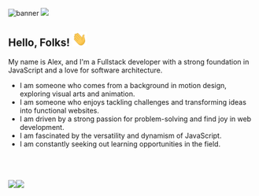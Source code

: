 ![banner](https://github.com/alexneres/alexneres/assets/92018151/f54b236e-fc9d-4e79-863c-5a72eaa5bea3)
<a href="https://www.linkedin.com/in/alexneresdev/"> <img src="https://img.shields.io/badge/linkedin-%230077B5.svg?style=for-the-badge&logo=linkedin&logoColor=white"/></a>
## Hello, Folks! <img src="https://raw.githubusercontent.com/alexneres/alexneres/main/wave.gif" width="30px" height="30px" />

My name is Alex, and I'm a Fullstack developer with a strong foundation in JavaScript and a love for software architecture.

- I am someone who comes from a background in motion design, exploring visual arts and animation.
- I am someone who enjoys tackling challenges and transforming ideas into functional websites.
- I am driven by a strong passion for problem-solving and find joy in web development.
- I am fascinated by the versatility and dynamism of JavaScript.
- I am constantly seeking out learning opportunities in the field.

<br>
<br>
<br>


<img align='left' style='height:194px;' src='https://github-readme-stats.vercel.app/api?username=alexneres&show_icons=true&theme=dark' />
<img align='left' style='height:194px;' src='https://github-readme-stats.vercel.app/api/top-langs/?username=alexneres&layout=compact&theme=dark' />

<br>
<br>
